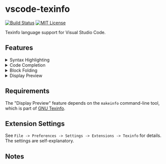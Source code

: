 # vscode-texinfo

[![Build Status](https://travis-ci.com/texinfo-lang/vscode-texinfo.svg)](https://travis-ci.com/github/texinfo-lang/vscode-texinfo)
[![MIT License](https://img.shields.io/badge/license-MIT-blue.svg)](LICENSE)

Texinfo language support for Visual Studio Code.

## Features

<details>
<summary>Syntax Highlighting</summary>
(Screenshots here...)
</details>

<details>
<summary>Code Completion</summary>
(Screenshots here...)
</details>

<details>
<summary>Block Folding</summary>
(Screenshots here...)
</details>

<details>
<summary>Display Preview</summary>
(Screenshots here...)
</details>

## Requirements

The "Display Preview" feature depends on the `makeinfo` command-line tool, which is part of [GNU Texinfo](https://www.gnu.org/software/texinfo/).

## Extension Settings

See `File -> Preferences -> Settings -> Extensions -> Texinfo` for details. The settings are self-explanatory.

## Notes
